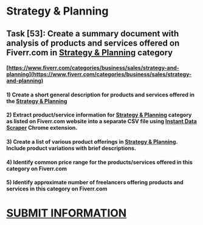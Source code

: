 # Strategy & Planning
## Task [53]: Create a summary document with analysis of products and services offered on Fiverr.com in [Strategy & Planning](https://www.fiverr.com/categories/business/sales/strategy-and-planning) category
#### [https://www.fiverr.com/categories/business/sales/strategy-and-planning](https://www.fiverr.com/categories/business/sales/strategy-and-planning)
#### 1) Create a short general description for products and services offered in the [Strategy & Planning](https://www.fiverr.com/categories/business/sales/strategy-and-planning)
#### 2) Extract product/service information for [Strategy & Planning](https://www.fiverr.com/categories/business/sales/strategy-and-planning) category as listed on Fiverr.com website into a separate CSV file using [Instant Data Scraper](https://chrome.google.com/webstore/detail/instant-data-scraper/ofaokhiedipichpaobibbnahnkdoiiah) Chrome extension.
#### 3) Create a list of various product offerings in [Strategy & Planning](https://www.fiverr.com/categories/business/sales/strategy-and-planning). Include product variations with brief descriptions.
#### 4) Identify common price range for the products/services offered in this category on Fiverr.com
#### 5) Identify approximate number of freelancers offering products and services in this category on Fiverr.com

# [SUBMIT INFORMATION](https://forms.office.com/r/8AEKjkLxKG)
